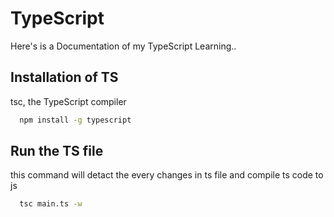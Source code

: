 # TypeScript 

Here's is a Documentation of my TypeScript Learning..



## Installation of TS

tsc, the TypeScript compiler

```bash
  npm install -g typescript
```

## Run the TS file

this command will detact the every changes in ts file and compile ts code to js
```bash
  tsc main.ts -w 
```
